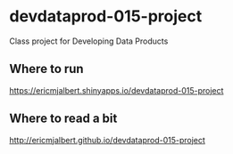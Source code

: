 # devdataprod-015-project
Class project for Developing Data Products 

## Where to run
https://ericmjalbert.shinyapps.io/devdataprod-015-project

## Where to read a bit
http://ericmjalbert.github.io/devdataprod-015-project
